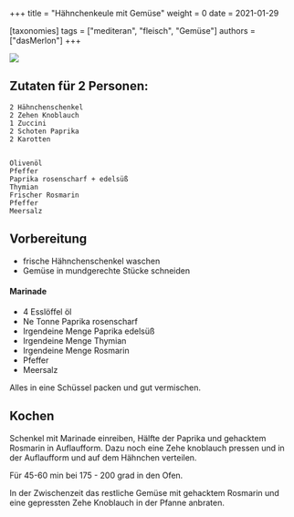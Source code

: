 +++
title = "Hähnchenkeule mit Gemüse"
weight = 0
date = 2021-01-29

[taxonomies]
tags = ["mediteran", "fleisch", "Gemüse"]
authors = ["dasMerlon"]
+++

<div class="gif" alt="Name des Gerichts">
    <img src="/Haehnchen_mit_Gemuese.png" style="width:auto;"></img>
</div>

## Zutaten für 2 Personen:

```
2 Hähnchenschenkel
2 Zehen Knoblauch
1 Zuccini
2 Schoten Paprika
2 Karotten


Olivenöl
Pfeffer
Paprika rosenscharf + edelsüß
Thymian
Frischer Rosmarin
Pfeffer
Meersalz
```

## Vorbereitung

- frische Hähnchenschenkel waschen
- Gemüse in mundgerechte Stücke schneiden 

#### Marinade

- 4 Esslöffel öl
- Ne Tonne Paprika rosenscharf
- Irgendeine Menge Paprika edelsüß
- Irgendeine Menge Thymian
- Irgendeine Menge Rosmarin
- Pfeffer
- Meersalz

Alles in eine Schüssel packen und gut vermischen.

## Kochen

Schenkel mit Marinade einreiben, Hälfte der Paprika und gehacktem Rosmarin in Auflaufform.
Dazu noch eine Zehe knoblauch pressen und in der Auflaufform und auf dem Hähnchen verteilen.

Für 45-60 min bei 175 - 200 grad in den Ofen.

In der Zwischenzeit das restliche Gemüse mit gehacktem Rosmarin und eine gepressten Zehe Knoblauch in der Pfanne anbraten.
